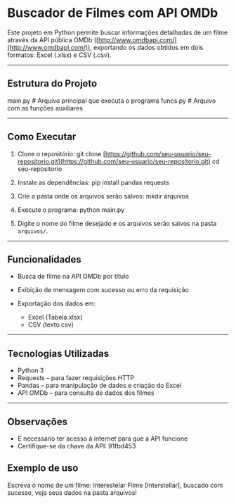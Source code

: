 # Buscador de Filmes com API OMDb

Este projeto em Python permite buscar informações detalhadas de um filme através da API pública OMDb ([http://www.omdbapi.com/](http://www.omdbapi.com/)), exportando os dados obtidos em dois formatos: Excel (.xlsx) e CSV (.csv).

---

## Estrutura do Projeto

main.py # Arquivo principal que executa o programa
funcs.py # Arquivo com as funções auxiliares

---

## Como Executar

1. Clone o repositório:
   git clone [https://github.com/seu-usuario/seu-repositorio.git](https://github.com/seu-usuario/seu-repositorio.git)
   cd seu-repositorio

2. Instale as dependências:
   pip install pandas requests

3. Crie a pasta onde os arquivos serão salvos:
   mkdir arquivos

4. Execute o programa:
   python main.py

5. Digite o nome do filme desejado e os arquivos serão salvos na pasta `arquivos/`.

---

## Funcionalidades

* Busca de filme na API OMDb por título
* Exibição de mensagem com sucesso ou erro da requisição
* Exportação dos dados em:

  * Excel (Tabela.xlsx)
  * CSV (texto.csv)

---

## Tecnologias Utilizadas

* Python 3
* Requests – para fazer requisições HTTP
* Pandas – para manipulação de dados e criação do Excel
* API OMDb – para consulta de dados dos filmes

---

## Observações

* É necessário ter acesso à internet para que a API funcione
* Certifique-se da chave da API: 91fbd453


## Exemplo de uso

Escreva o nome de um filme: Interestelar
Filme \[Interstellar], buscado com sucesso, veja seus dados na pasta arquivos!
